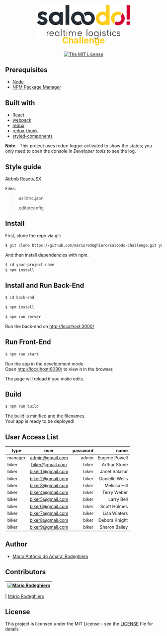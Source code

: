 <div align="center">

<img src="./src/assets/logo.svg" style="width: 300px">
<h1 style="margin-top: -15px; color: #fecd1a">Challenge </h1>

[![The MIT License](https://img.shields.io/badge/license-MIT-orange.svg?style=flat-square)](http://opensource.org/licenses/MIT)

</div>


## Prerequisites

- [Node](https://nodejs.org/en/)
- [NPM Package Manager](https://www.npmjs.com/)

## Built with

- [React](http://reactjs.com/)
- [webpack](https://webpack.js.org/)
- [redux](https://redux.js.org/)
- [redux-thunk](https://github.com/reduxjs/redux-thunk)
- [styled-components](https://www.styled-components.com/)

**Note** - This project uses redux-logger activated to show the states; you only need to open the console in *Developer tools* to see the log.

## Style guide

[Airbnb React/JSX](https://github.com/airbnb/javascript/tree/master/react)

Files:

>.eslintrc.json

>.editorconfig


## Install

First, clone the repo via git:

```bash
$ git clone https://github.com/mariorodeghiero/saloodo-challenge.git your-project-name
```

And then install dependencies with npm.

```bash
$ cd your-project-name
$ npm install
```

## Install and Run **Back-End**

```bash
$ cd back-end
```

```bash
$ npm install
```

```bash
$ npm run server
```

Run the back-end on [http://localhost:3000/](http://localhost:3000/)

## Run **Front-End**

```bash
$ npm run start
```

Run the app in the development mode.<br />
Open [http://localhost:8080/](http://localhost:8080/) to view it in the browser.

The page will reload if you make edits.<br />

## Build

```bash
$ npm run build
```

The build is minified and the filenames.<br />
Your app is ready to be deployed!

## User Access List

| type    |      user        | password |      name      |
|---------|:----------------:|---------:|---------------:|
| manager | admin@gmail.com  | admin    | Eugene Powell  |
| biker   | biker@gmail.com  | biker    | Arthur Stone   |
| biker   | biker1@gmail.com | biker    | Janet Salazar  |
| biker   | biker2@gmail.com | biker    | Danielle Wells |
| biker   | biker3@gmail.com | biker    | Melissa Hill   |
| biker   | biker4@gmail.com | biker    | Terry Weber    |
| biker   | biker5@gmail.com | biker    | Larry Bell     |
| biker   | biker6@gmail.com | biker    | Scott Holmes   |
| biker   | biker7@gmail.com | biker    | Lisa Wlaters   |
| biker   | biker8@gmail.com | biker    | Debora Knight  |
| biker   | biker9@gmail.com | biker    | Sharon Bailey  |


## Author

- [Mário Antônio do Amaral Rodeghiero](https://github.com/mariorodeghiero)

## Contributors

| [![Mário Rodeghiero](https://avatars1.githubusercontent.com/u/24671133?s=88&v=4)](https://github.com/mariorodeghiero) |
| --------------------------------------------------------------------------------------------------------------------- |

| [Mário Rodeghiero](https://github.com/mariorodeghiero)

## License

This project is licensed under the MIT License - see the [LICENSE](LICENSE) file for details
